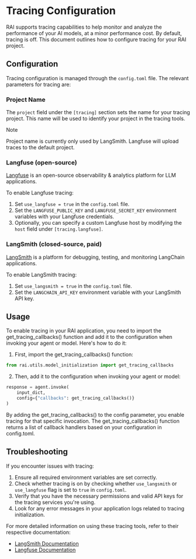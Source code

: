 # Tracing Configuration

RAI supports tracing capabilities to help monitor and analyze the performance of your AI models, at a minor performance cost. By default, tracing is off. This document outlines how to configure tracing for your RAI project.

## Configuration

Tracing configuration is managed through the `config.toml` file. The relevant parameters for tracing are:

### Project Name

The `project` field under the `[tracing]` section sets the name for your tracing project. This name will be used to identify your project in the tracing tools.

> [!NOTE]  
> Project name is currently only used by LangSmith. Langfuse will upload traces to the default project.

### Langfuse (open-source)

[Langfuse](https://langfuse.com/) is an open-source observability & analytics platform for LLM applications.

To enable Langfuse tracing:

1. Set `use_langfuse = true` in the `config.toml` file.
2. Set the `LANGFUSE_PUBLIC_KEY` and `LANGFUSE_SECRET_KEY` environment variables with your Langfuse credentials.
3. Optionally, you can specify a custom Langfuse host by modifying the `host` field under `[tracing.langfuse]`.

### LangSmith (closed-source, paid)

[LangSmith](https://www.langchain.com/langsmith) is a platform for debugging, testing, and monitoring LangChain applications.

To enable LangSmith tracing:

1. Set `use_langsmith = true` in the `config.toml` file.
2. Set the `LANGCHAIN_API_KEY` environment variable with your LangSmith API key.

## Usage

To enable tracing in your RAI application, you need to import the get_tracing_callbacks() function and add it to the configuration when invoking your agent or model. Here's how to do it:

1. First, import the get_tracing_callbacks() function:

```python
from rai.utils.model_initialization import get_tracing_callbacks
```

2. Then, add it to the configuration when invoking your agent or model:

```python
response = agent.invoke(
    input_dict,
    config={"callbacks": get_tracing_callbacks()}
)
```

By adding the get_tracing_callbacks() to the config parameter, you enable tracing for that specific invocation. The get_tracing_callbacks() function returns a list of callback handlers based on your configuration in config.toml.

## Troubleshooting

If you encounter issues with tracing:

1. Ensure all required environment variables are set correctly.
2. Check whether tracing is on by checking whether `use_langsmith` or `use_langfuse` flag is set to `true` in `config.toml`.
3. Verify that you have the necessary permissions and valid API keys for the tracing services you're using.
4. Look for any error messages in your application logs related to tracing initialization.

For more detailed information on using these tracing tools, refer to their respective documentation:

- [LangSmith Documentation](https://docs.langchain.com/docs/langsmith)
- [Langfuse Documentation](https://langfuse.com/docs)
